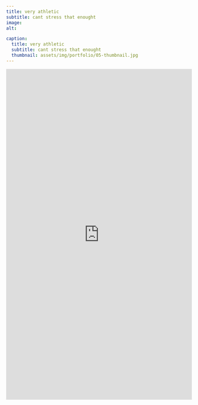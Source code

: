 ```yaml
---
title: very athletic
subtitle: cant stress that enought
image: 
alt: 

caption:
  title: very athletic
  subtitle: cant stress that enought
  thumbnail: assets/img/portfolio/05-thumbnail.jpg
---
```


<div style="padding:177.5% 0 0 0;position:relative;"><iframe src="https://player.vimeo.com/video/494986367?loop=1&byline=0&portrait=0" style="position:absolute;top:0;left:0;width:100%;height:100%;" frameborder="0" allow="autoplay; fullscreen" allowfullscreen></iframe></div><script src="https://player.vimeo.com/api/player.js"></script>

